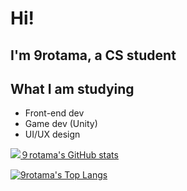 # Hi!
## I'm 9rotama, a CS student
## What I am studying 
 - Front-end dev 
 - Game dev (Unity)
 - UI/UX design

[![９rotama's GitHub stats](https://github-readme-stats.vercel.app/api?username=9rotama&theme=monokai)](https://github.com/9rotama/github-readme-stats)

[![9rotama's Top Langs](https://github-readme-stats.vercel.app/api/top-langs/?username=9rotama&theme=monokai)](https://github.com/9rotama/github-readme-stats)

